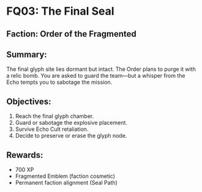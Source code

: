 # FQ03: The Final Seal

## Faction: Order of the Fragmented
## Summary:
The final glyph site lies dormant but intact. The Order plans to purge it with a relic bomb. You are asked to guard the team—but a whisper from the Echo tempts you to sabotage the mission.

## Objectives:
1. Reach the final glyph chamber.
2. Guard or sabotage the explosive placement.
3. Survive Echo Cult retaliation.
4. Decide to preserve or erase the glyph node.

## Rewards:
- 700 XP
- Fragmented Emblem (faction cosmetic)
- Permanent faction alignment (Seal Path)

